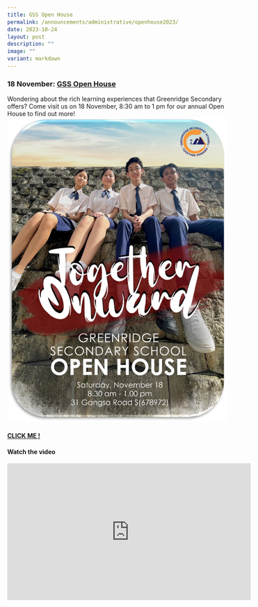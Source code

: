 ```yaml
---
title: GSS Open House
permalink: /announcements/administrative/openhouse2023/
date: 2023-10-24
layout: post
description: ""
image: ""
variant: markdown
---
```

###  **18 November: <u>GSS Open House</u>**


Wondering about the rich learning experiences that Greenridge Secondary offers? Come visit us on 18 November, 8:30 am to 1 pm for our annual Open House to find out more! 
![](/images/LOOKING%20AHEAD/open%20house%20poster_2.jpg)

#### [CLICK ME !](https://www.instagram.com/reel/CzGlKXASRZX/?utm_source=ig_web_copy_link)


#### Watch the video
<iframe width="560" height="315" src="https://www.youtube.com/embed/Ca0s6ns3WyI?autoplay=1" title="YouTube video player" frameborder="0" allow="accelerometer; autoplay; clipboard-write; encrypted-media; gyroscope; picture-in-picture" allowfullscreen=""></iframe><br><br>



